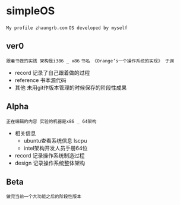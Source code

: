 simpleOS
===
`My profile zhaungrb.com`
`OS developed by myself`

ver0   
---
`跟着书做的实践 架构是i386 _ x86`	
`书名 《Orange‘s一个操作系统的实现》 于渊`
* record 记录了自己跟着做的过程  		
* reference 书本源代码  		
* 其他 未用git作版本管理的时候保存的阶段性成果  		
	
Alpha  			
---
`正在编辑的内容 实验的机器是x86 _ 64架构`
* 相关信息
	* ubuntu查看系统信息 lscpu
	* intel架构开发人员手册64位
* record 记录操作系统制造过程
* design 记录操作系统整体架构

Beta  				
---
`做完当前一个大功能之后的阶段性版本`

